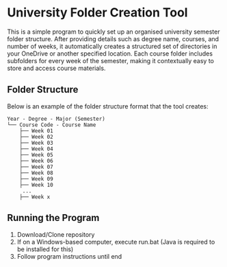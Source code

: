 # University Folder Creation Tool
This is a simple program to quickly set up an organised university semester folder structure. After providing details such as degree name, courses, and number of weeks, it automatically creates a structured set of directories in your OneDrive or another specified location. 
Each course folder includes subfolders for every week of the semester, making it contextually easy to store and access course materials.

## Folder Structure

Below is an example of the folder structure format that the tool creates:

```
Year - Degree - Major (Semester)
└── Course Code - Course Name
    ├── Week 01
    ├── Week 02
    ├── Week 03
    ├── Week 04
    ├── Week 05
    ├── Week 06
    ├── Week 07
    ├── Week 08
    ├── Week 09
    ├── Week 10
     ...
    ├── Week x
```

## Running the Program

1. Download/Clone repository
2. If on a Windows-based computer, execute run.bat (Java is required to be installed for this)
3. Follow program instructions until end

